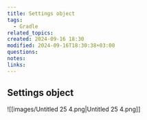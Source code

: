 ```yaml
---
title: Settings object
tags:
  - Gradle
related_topics: 
created: 2024-09-16 18:30
modified: 2024-09-16T18:30:38+03:00
questions: 
notes: 
links: 
---
```

## Settings object

![[images/Untitled 25 4.png|Untitled 25 4.png]]
